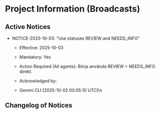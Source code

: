 # Project Information (Broadcasts)

## Active Notices

- NOTICE-2025-10-03: "Use statuses REVIEW and NEEDS_INFO"
  - Effective: 2025-10-03
  - Mandatory: Yes
  - Action Required (All agents): Börja använda REVIEW + NEEDS_INFO direkt.
  - Acknowledged by:

  - Gemini CLI (2025-10-02 00:05:10 UTC)\n

## Changelog of Notices
